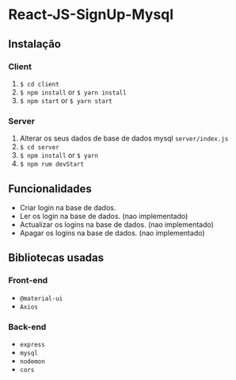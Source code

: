 # React-JS-SignUp-Mysql

<!--  <p align="center">
  <img src="client/src/assets/to_readme/ScrimShop.gif" width="600px">
</p> -->

## Instalação

### Client

  1. `$ cd client`
  2. `$ npm install` or `$ yarn install`
  3. `$ npm start` or `$ yarn start`
  
### Server

  1. Alterar os seus dados de base de dados mysql `server/index.js`
  2. `$ cd server`
  3. `$ npm install` or `$ yarn`
  4. `$ npm rum devStart`
  
## Funcionalidades

  + Criar login na base de dados. 
  + Ler os login na base de dados. (nao implementado)
  + Actualizar os logins na base de dados. (nao implementado)
  + Apagar os logins na base de dados. (nao implementado)
  
## Bibliotecas usadas

### Front-end

 + `@material-ui`
 +  `Axios`

### Back-end

+ `express`
+ `mysql`
+ `nodemon`
+ `cors`

